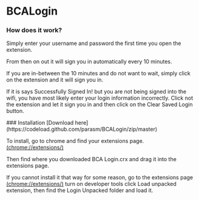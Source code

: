 BCALogin
========
### How does it work?
<p>Simply enter your username and password the first time you open the extension.</p>
<p>From then on out it will sign you in automatically every 10 minutes.</p>
<p>If you are in-between the 10 minutes and do not want to wait, simply click on the extension and it will sign you in.</p>
<p>If it is says Successfully Signed In! but you are not being signed into the wifi, you have most likely enter your login information incorrectly. Click not the extension and let it sign you in and then click on the Clear Saved Login button.</p>
### Installation
[Download here](https://codeload.github.com/parasm/BCALogin/zip/master)
<p>To install, go to chrome and find your extensions page.<a href=“chrome://extensions/“>(chrome://extensions/)</a> </p>
<p>Then find where you downloaded BCA Login.crx and drag it into the extensions page.</p>
<p>If you cannot install it that way for some reason, go to the extensions page <a href=“chrome://extensions/“>(chrome://extensions/)</a> turn on developer tools click Load unpacked extension, then find the Login Unpacked folder and load it.</p>
